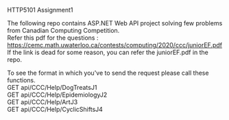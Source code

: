 HTTP5101 Assignment1

The following repo contains ASP.NET Web API project solving few problems from Canadian Computing Competition.  
Refer this pdf for the questions : https://cemc.math.uwaterloo.ca/contests/computing/2020/ccc/juniorEF.pdf  
If the link is dead for some reason, you can refer the juniorEF.pdf in the repo.  

To see the format in which you've to send the request please call these functions.  
GET api/CCC/Help/DogTreatsJ1  
GET api/CCC/Help/EpidemiologyJ2  
GET api/CCC/Help/ArtJ3  
GET api/CCC/Help/CyclicShiftsJ4  